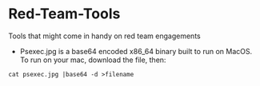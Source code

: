 # Red-Team-Tools
Tools that might come in handy on red team engagements

- Psexec.jpg is a base64 encoded x86_64 binary built to run on MacOS. To run on your mac, download the file, then:
```
cat psexec.jpg |base64 -d >filename
```

